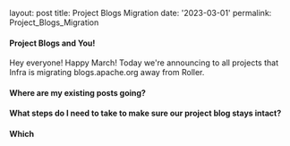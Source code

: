 

layout: post
title: Project Blogs Migration
date: '2023-03-01'
permalink: Project_Blogs_Migration

#### Project Blogs and You!

Hey everyone! Happy March! Today we're announcing to all projects that Infra is migrating blogs.apache.org away from Roller.

#### Where are my existing posts going?

#### What steps do I need to take to make sure our project blog stays intact?

#### Which 

